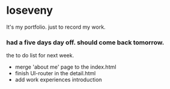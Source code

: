 # loseveny
It's my portfolio. just to record my work.

### had a five days day off. should come back tomorrow.

the to do list for next week.
- merge 'about me' page to the index.html
- finish UI-router in the detail.html
- add work experiences introduction

